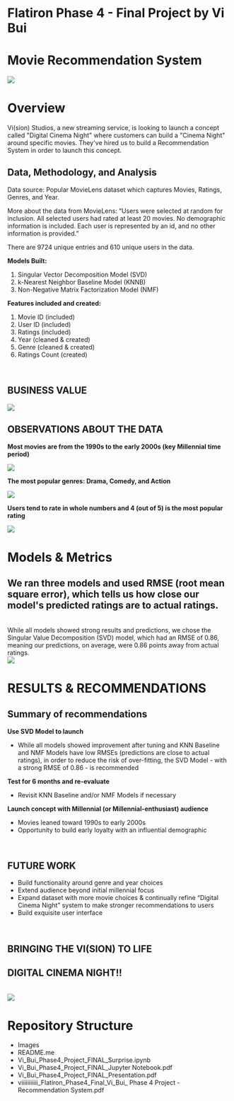 # Flatiron Phase 4 - Final Project by Vi Bui
# Movie Recommendation System

<img src='Images/Popular_Movies.png'>

# Overview

Vi(sion) Studios, a new streaming service, is looking to launch a concept called "Digital Cinema Night" where customers can build a "Cinema Night" around specific movies. They've hired us to build a Recommendation System in order to launch this concept.  

## Data, Methodology, and Analysis <br/> 

Data source: Popular MovieLens dataset which captures Movies, Ratings, Genres, and Year. 

More about the data from MovieLens: “Users were selected at random for inclusion. All selected users had rated at least 20 movies. No demographic information is included. Each user is represented by an id, and no other information is provided.”

There are 9724 unique entries and 610 unique users in the data. 

**Models Built:** 

1. Singular Vector Decomposition Model (SVD)
2. k-Nearest Neighbor Baseline Model (KNNB)
3. Non-Negative Matrix Factorization Model (NMF)

**Features included and created:**
1. Movie ID (included)
2. User ID (included) 
3. Ratings (included)
4. Year (cleaned & created)
5. Genre (cleaned & created) 
6. Ratings Count (created) 

<br>

## BUSINESS VALUE
<img src='Images/Business_Value.png'>

<br> 

## OBSERVATIONS ABOUT THE DATA
**Most movies are from the 1990s to the early 2000s (key Millennial time period)**

<img src='Images/Movie_Years.png'>

<br>

**The most popular genres: Drama, Comedy, and Action**

<img src='Images/Genre_Distribution.png'>

<br>

**Users tend to rate in whole numbers and 4 (out of 5) is the most popular rating**

<img src='Images/Ratings_Distribution.png'>

<br>

# Models & Metrics 
## We ran three models and used RMSE (root mean square error), which tells us how close our model's predicted ratings are to actual ratings. 

<br>
While all models showed strong results and predictions, we chose the Singular Value Decomposition (SVD) model, which had an RMSE of 0.86, meaning our predictions, on average, were 0.86 points away from actual ratings. 

<br>

<img src='Images/Models_Clean.png'>

<br>

 # **RESULTS & RECOMMENDATIONS** 

## Summary of recommendations

**Use SVD Model to launch**
- While all models showed improvement after tuning and KNN Baseline and NMF Models have low RMSEs (predictions are close to actual ratings), in order to reduce the risk of over-fitting, the SVD Model - with a strong RMSE of 0.86 - is recommended 

**Test for 6 months and re-evaluate**
- Revisit KNN Baseline and/or NMF Models if necessary 

**Launch concept with Millennial (or Millennial-enthusiast) audience**
- Movies leaned toward 1990s to early 2000s 
- Opportunity to build early loyalty with an influential demographic

<br>

## **FUTURE WORK**
- Build functionality around genre and year choices 
- Extend audience beyond initial millennial focus 
- Expand dataset with more movie choices & continually refine “Digital Cinema Night” system to make stronger recommendations to users
- Build exquisite user interface 

<br> 

## BRINGING THE VI(SION) TO LIFE
## DIGITAL CINEMA NIGHT!!
<br>

<img src='Images/Digital_Cinema_Night.png'>

<br>

# Repository Structure

- Images 
- README.me
- Vi_Bui_Phase4_Project_FINAL_Surprise.ipynb
- Vi_Bui_Phase4_Project_FINAL_Jupyter Notebook.pdf
- Vi_Bui_Phase4_Project_FINAL_Presentation.pdf
- viiiiiiiiiii_Flatiron_Phase4_Final_Vi_Bui_ Phase 4 Project - Recommendation System.pdf
